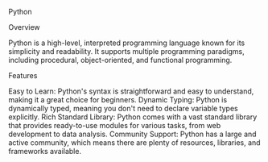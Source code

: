 Python

Overview

Python is a high-level, interpreted programming language known for its simplicity and readability. It supports multiple programming paradigms, including procedural, object-oriented, and functional programming.

Features

Easy to Learn: Python's syntax is straightforward and easy to understand, making it a great choice for beginners.
Dynamic Typing: Python is dynamically typed, meaning you don't need to declare variable types explicitly.
Rich Standard Library: Python comes with a vast standard library that provides ready-to-use modules for various tasks, from web development to data analysis.
Community Support: Python has a large and active community, which means there are plenty of resources, libraries, and frameworks available.
